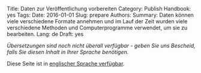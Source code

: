 Title: Daten zur Veröffentlichung vorbereiten
Category: Publish
Handbook: yes
Tags:
Date: 2016-01-01
Slug: prepare
Authors:
Summary: Daten können viele verschiedene Formate annehmen und im Lauf der Zeit wurden viele verschiedene Methoden und Computerprogramme verwendet, um sie zu bearbeiten.
Lang: de
Draft: yes


<em>Übersetzungen sind noch nicht überall verfügbar - geben Sie uns Bescheid, falls Sie diesen Inhalt in Ihrer Sprache benötigen.</em>

Diese Seite ist in [englischer Sprache verfügbar](/en/publish/prepare).
